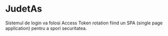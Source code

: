 # JudetAs

Sistemul de login va folosi Access Token rotation fiind un SPA (single page application) pentru a spori securitatea.